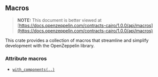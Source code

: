 ## Macros

> **NOTE:** This document is better viewed at [https://docs.openzeppelin.com/contracts-cairo/1.0.0/api/macros](https://docs.openzeppelin.com/contracts-cairo/1.0.0/api/macros)

This crate provides a collection of macros that streamline and simplify development with the OpenZeppelin library.

### Attribute macros

- [`with_components(..)`](https://docs.openzeppelin.com/contracts-cairo/1.0.0/api/macros#with_components)
